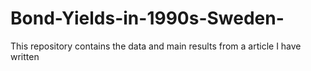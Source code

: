 # Bond-Yields-in-1990s-Sweden-
This repository contains the data and main results from a article I have written 
